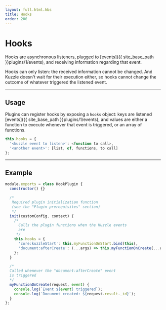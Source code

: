 ```yaml
---
layout: full.html.hbs
title: Hooks
order: 200
---
```


# Hooks

Hooks are asynchronous listeners, plugged to [events]({{ site_base_path }}plugins/1/events), and receiving information regarding that event.

Hooks can only listen: the received information cannot be changed. And Kuzzle doesn't wait for their execution either, so hooks cannot change the outcome of whatever triggered the listened event.

---

## Usage

Plugins can register hooks by exposing a `hooks` object: keys are listened [events]({{ site_base_path }}plugins/1/events), and values are either a function to execute whenever that event is triggered, or an array of functions.

```javascript
this.hooks = {
  '<kuzzle event to listen>': <function to call>,
  '<another event>': [list, of, functions, to call]
};
```

---

## Example

```javascript
module.exports = class HookPlugin {
  constructor() {}

  /*
   Required plugin initialization function
   (see the "Plugin prerequisites" section)
   */
  init(customConfig, context) {
    /*
      Calls the plugin functions when the Kuzzle events
      are
     */
    this.hooks = {
      'core:kuzzleStart': this.myFunctionOnStart.bind(this),
      'document:afterCreate': (...args) => this.myFunctionOnCreate(...args)
    };
  }

  /*
  Called whenever the "document:afterCreate" event 
  is triggered
  */
  myFunctionOnCreate(request, event) {
    console.log(`Event ${event} triggered`);
    console.log(`Document created: ${request.result._id}`);
  }
};
```
